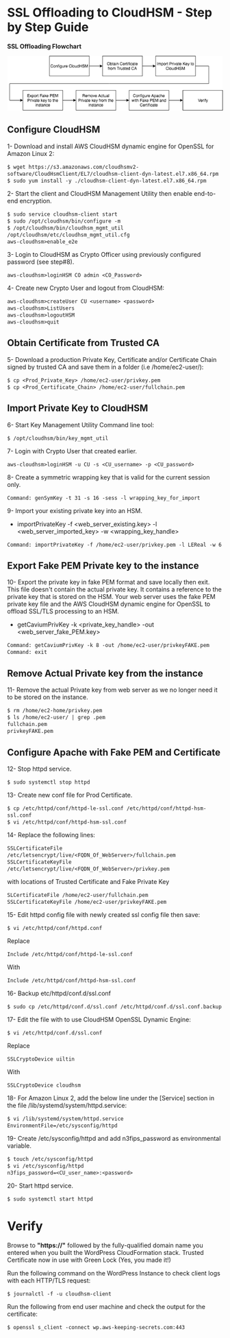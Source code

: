 # SSL Offloading to CloudHSM - Step by Step Guide

**SSL Offloading Flowchart**

![SSL Offloading Flowchart](img/SSL_Offloading_Flowchart.png)


## Configure CloudHSM

1- Download and install  AWS CloudHSM dynamic engine for OpenSSL for Amazon Linux 2:
```
$ wget https://s3.amazonaws.com/cloudhsmv2-software/CloudHsmClient/EL7/cloudhsm-client-dyn-latest.el7.x86_64.rpm
$ sudo yum install -y ./cloudhsm-client-dyn-latest.el7.x86_64.rpm
```
2- Start the client and CloudHSM Management Utility then enable end-to-end encryption.
```
$ sudo service cloudhsm-client start
$ sudo /opt/cloudhsm/bin/configure -m
$ /opt/cloudhsm/bin/cloudhsm_mgmt_util /opt/cloudhsm/etc/cloudhsm_mgmt_util.cfg
aws-cloudhsm>enable_e2e
```
3- Login to CloudHSM as Crypto Officer using previously configured password (see step#8).
```
aws-cloudhsm>loginHSM CO admin <CO_Password>
```
4- Create new Crypto User and logout from CloudHSM:
```
aws-cloudhsm>createUser CU <username> <password> 
aws-cloudhsm>ListUsers
aws-cloudhsm>logoutHSM
aws-cloudhsm>quit
```
## Obtain Certificate from Trusted CA

5- Download a production Private Key, Certificate and/or Certificate Chain signed by trusted CA and save them in a folder (i.e /home/ec2-user/):
```
$ cp <Prod_Private_Key> /home/ec2-user/privkey.pem
$ cp <Prod_Certificate_Chain> /home/ec2-user/fullchain.pem
```

## Import Private Key to CloudHSM

6- Start Key Management Utility Command line tool:
```
$ /opt/cloudhsm/bin/key_mgmt_util
```
7- Login with Crypto User that created earlier.
```
aws-cloudhsm>loginHSM -u CU -s <CU_username> -p <CU_password>
```

8- Create a symmetric wrapping key that is valid for the current session only.
```
Command: genSymKey -t 31 -s 16 -sess -l wrapping_key_for_import
```
9- Import your existing private key into an HSM.
- importPrivateKey -f <web_server_existing.key> -l <web_server_imported_key> -w <wrapping_key_handle>
```
Command: importPrivateKey -f /home/ec2-user/privkey.pem -l LEReal -w 6
```
## Export Fake PEM Private key to the instance

10- Export the private key in fake PEM format and save locally then exit. This file doesn't contain the actual private key. It contains a reference to the private key that is stored on the HSM. Your web server uses the fake PEM private key file and the AWS CloudHSM dynamic
engine for OpenSSL to offload SSL/TLS processing to an HSM.
- getCaviumPrivKey -k <private_key_handle> -out <web_server_fake_PEM.key>
```
Command: getCaviumPrivKey -k 8 -out /home/ec2-user/privkeyFAKE.pem
Command: exit
```

## Remove Actual Private key from the instance

11- Remove the actual Private key from web server as we no longer need it to be stored on the instance.
```
$ rm /home/ec2-home/privkey.pem
$ ls /home/ec2-user/ | grep .pem
fullchain.pem
privkeyFAKE.pem
```

## Configure Apache with Fake PEM and Certificate

12- Stop httpd service.
```
$ sudo systemctl stop httpd
```
13- Create new conf file for Prod Certificate.
```
$ cp /etc/httpd/conf/httpd-le-ssl.conf /etc/httpd/conf/httpd-hsm-ssl.conf
$ vi /etc/httpd/conf/httpd-hsm-ssl.conf
```
14- Replace the following lines:
```
SSLCertificateFile /etc/letsencrypt/live/<FQDN_Of_WebServer>/fullchain.pem
SSLCertificateKeyFile /etc/letsencrypt/live/<FQDN_Of_WebServer>/privkey.pem
```
with locations of Trusted Certificate and Fake Private Key
```
SLCertificateFile /home/ec2-user/fullchain.pem
SSLCertificateKeyFile /home/ec2-user/privkeyFAKE.pem
```
15- Edit httpd config file with newly created ssl config file then save:
```
$ vi /etc/httpd/conf/httpd.conf
```
Replace
```
Include /etc/httpd/conf/httpd-le-ssl.conf
```
With
```
Include /etc/httpd/conf/httpd-hsm-ssl.conf
```
16- Backup etc/httpd/conf.d/ssl.conf 
```
$ sudo cp /etc/httpd/conf.d/ssl.conf /etc/httpd/conf.d/ssl.conf.backup
```
17- Edit the file with to use CloudHSM OpenSSL Dynamic Engine:
```
$ vi /etc/httpd/conf.d/ssl.conf
```
Replace
```
SSLCryptoDevice uiltin
```
With
```
SSLCryptoDevice cloudhsm
```
18- For Amazon Linux 2, add the below line under the [Service] section in the file /lib/systemd/system/httpd.service: 
```
$ vi /lib/systemd/system/httpd.service
EnvironmentFile=/etc/sysconfig/httpd
```
19- Create /etc/sysconfig/httpd and add n3fips_password as environmental variable.
```
$ touch /etc/sysconfig/httpd
$ vi /etc/sysconfig/httpd
n3fips_password=<CU_user_name>:<password>
```
20- Start httpd service.
```
$ sudo systemctl start httpd
```

# Verify

Browse to **"https://"** followed by the fully-qualified domain name you entered when you built the WordPress CloudFormation stack.
Trusted Certificate now in use with Green Lock (Yes, you made it!)

Run the following command on the WordPress Instance to check client logs with each HTTP/TLS request:
```
$ journalctl -f -u cloudhsm-client
```
Run the following from end user machine and check the output for the certificate:
```
$ openssl s_client -connect wp.aws-keeping-secrets.com:443
```